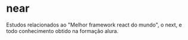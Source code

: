 # near
Estudos relacionados ao "Melhor framework react do mundo", o next, e todo conhecimento obtido na formação alura.
